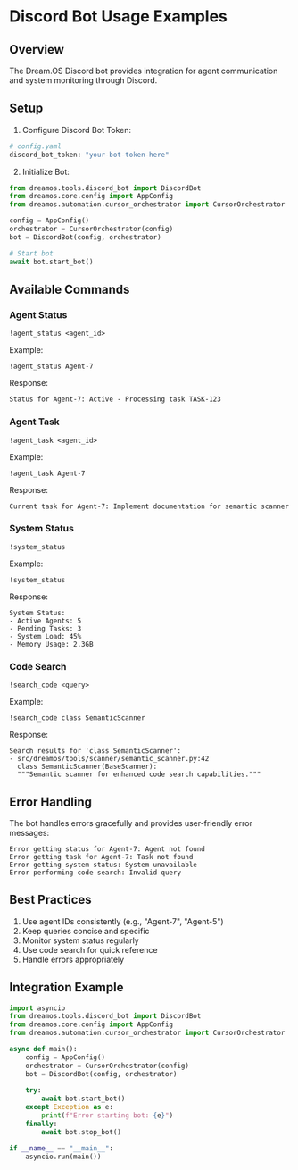 # Discord Bot Usage Examples

## Overview
The Dream.OS Discord bot provides integration for agent communication and system monitoring through Discord.

## Setup

1. Configure Discord Bot Token:
```python
# config.yaml
discord_bot_token: "your-bot-token-here"
```

2. Initialize Bot:
```python
from dreamos.tools.discord_bot import DiscordBot
from dreamos.core.config import AppConfig
from dreamos.automation.cursor_orchestrator import CursorOrchestrator

config = AppConfig()
orchestrator = CursorOrchestrator(config)
bot = DiscordBot(config, orchestrator)

# Start bot
await bot.start_bot()
```

## Available Commands

### Agent Status
```
!agent_status <agent_id>
```
Example:
```
!agent_status Agent-7
```
Response:
```
Status for Agent-7: Active - Processing task TASK-123
```

### Agent Task
```
!agent_task <agent_id>
```
Example:
```
!agent_task Agent-7
```
Response:
```
Current task for Agent-7: Implement documentation for semantic scanner
```

### System Status
```
!system_status
```
Example:
```
!system_status
```
Response:
```
System Status:
- Active Agents: 5
- Pending Tasks: 3
- System Load: 45%
- Memory Usage: 2.3GB
```

### Code Search
```
!search_code <query>
```
Example:
```
!search_code class SemanticScanner
```
Response:
```
Search results for 'class SemanticScanner':
- src/dreamos/tools/scanner/semantic_scanner.py:42
  class SemanticScanner(BaseScanner):
  """Semantic scanner for enhanced code search capabilities."""
```

## Error Handling

The bot handles errors gracefully and provides user-friendly error messages:

```
Error getting status for Agent-7: Agent not found
Error getting task for Agent-7: Task not found
Error getting system status: System unavailable
Error performing code search: Invalid query
```

## Best Practices

1. Use agent IDs consistently (e.g., "Agent-7", "Agent-5")
2. Keep queries concise and specific
3. Monitor system status regularly
4. Use code search for quick reference
5. Handle errors appropriately

## Integration Example

```python
import asyncio
from dreamos.tools.discord_bot import DiscordBot
from dreamos.core.config import AppConfig
from dreamos.automation.cursor_orchestrator import CursorOrchestrator

async def main():
    config = AppConfig()
    orchestrator = CursorOrchestrator(config)
    bot = DiscordBot(config, orchestrator)
    
    try:
        await bot.start_bot()
    except Exception as e:
        print(f"Error starting bot: {e}")
    finally:
        await bot.stop_bot()

if __name__ == "__main__":
    asyncio.run(main())
``` 